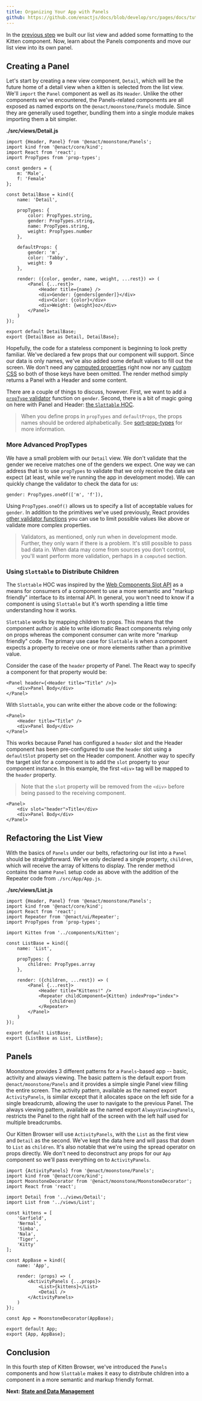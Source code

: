 ```yaml
---
title: Organizing Your App with Panels
github: https://github.com/enactjs/docs/blob/develop/src/pages/docs/tutorials/tutorial-kitten-browser/panels/index.md
---
```

<!--
* Concept: Break Into Views
* Component: Panels
  * Activity, AlwaysViewing
  * Header & Panel
* Concept: Slots
-->

In the [previous step](../lists/) we built our list view and added some formatting to the Kitten component. Now, learn about the Panels components and move our list view into its own panel.

## Creating a Panel

Let's start by creating a new view component, `Detail`, which will be the future home of a detail view when a kitten is selected from the list view. We'll `import` the `Panel` component as well as its `Header`. Unlike the other components we've encountered, the Panels-related components are all exposed as named exports on the `@enact/moonstone/Panels` module. Since they are generally used together, bundling them into a single module makes importing them a bit simpler.

**./src/views/Detail.js**

	import {Header, Panel} from '@enact/moonstone/Panels';
	import kind from '@enact/core/kind';
	import React from 'react';
	import PropTypes from 'prop-types';

	const genders = {
		m: 'Male',
		f: 'Female'
	};

	const DetailBase = kind({
		name: 'Detail',

		propTypes: {
			color: PropTypes.string,
			gender: PropTypes.string,
			name: PropTypes.string,
			weight: PropTypes.number
		},

		defaultProps: {
			gender: 'm',
			color: 'Tabby',
			weight: 9
		},

		render: ({color, gender, name, weight, ...rest}) => (
			<Panel {...rest}>
				<Header title={name} />
				<div>Gender: {genders[gender]}</div>
				<div>Color: {color}</div>
				<div>Weight: {weight}oz</div>
			</Panel>
		)
	});

	export default DetailBase;
	export {DetailBase as Detail, DetailBase};

Hopefully, the code for a stateless component is beginning to look pretty familiar. We've declared a few props that our component will support. Since our data is only names, we've also added some default values to fill out the screen. We don't need any [computed properties](../reusable-components#computed) right now nor any [custom CSS](../../tutorial-hello-enact/kind#style-handling) so both of those keys have been omitted. The render method simply returns a Panel with a Header and some content.

There are a couple of things to discuss, however. First, we want to add a [`propType` validator](#more-advanced-proptypes) function on `gender`. Second, there is a bit of magic going on here with Panel and Header: [the `Slottable` HOC](#using-slottable-to-distribute-children).

> When you define props in `propTypes` and `defaultProps`, the props names should be ordered alphabetically. See [sort-prop-types](https://github.com/yannickcr/eslint-plugin-react/blob/master/docs/rules/sort-prop-types.md) for more information.

### More Advanced PropTypes

We have a small problem with our `Detail` view. We don't validate that the gender we receive matches one of the genders we expect. One way we can address that is to use `propTypes` to validate that we only receive the data we expect (at least, while we're running the app in development mode). We can quickly change the validator to check the data for us:

	gender: PropTypes.oneOf(['m', 'f']),

Using `PropTypes.oneOf()` allows us to specify a list of acceptable values for `gender`. In addition to the primitives we've used previously, React provides [other validator functions](https://facebook.github.io/react/docs/reusable-components.html#prop-validation) you can use to limit possible values like above or validate more complex properties.

> Validators, as mentioned, only run when in development mode. Further, they only warn if there is a problem. It's still possible to pass bad data in. When data may come from sources you don't control, you'll want perform more validation, perhaps in a `computed` section.

### Using `Slottable` to Distribute Children

The `Slottable` HOC was inspired by the [Web Components Slot API](https://developers.google.com/web/fundamentals/primers/shadowdom/?hl=en#composition_slot) as a means for consumers of a component to use a more semantic and "markup friendly" interface to its internal API. In general, you won't need to know if a component is using `Slottable` but it's worth spending a little time understanding how it works.

`Slottable` works by mapping children to props. This means that the component author is able to write idiomatic React components relying only on props whereas the component consumer can
write more "markup friendly" code. The primary use case for `Slottable` is when a component expects a property to receive one or more elements rather than a primitive value.

Consider the case of the `header` property of Panel. The React way to specify a component for that property would be:

	<Panel header={<Header title="Title" />}>
		<div>Panel Body</div>
	</Panel>

With `Slottable`, you can write either the above code or the following:

	<Panel>
		<Header title="Title" />
		<div>Panel Body</div>
	</Panel>

This works because Panel has configured a `header` slot and the Header component has been pre-configured to use the `header` slot using a `defaultSlot` property set on the Header component. Another way to specify the target slot for a component is to add the `slot` property to your component instance. In this example, the first `<div>` tag will be mapped to the `header` property.

> Note that the `slot` property will be removed from the `<div>` before being passed to the receiving component.

	<Panel>
		<div slot="header">Title</div>
		<div>Panel Body</div>
	</Panel>

## Refactoring the List View

With the basics of `Panels` under our belts, refactoring our list into a `Panel` should be straightforward. We've only declared a single property, `children`, which will receive the array of kittens to display. The render method contains the same `Panel` setup code as above with the addition of the Repeater code from `./src/App/App.js`.

**./src/views/List.js**

	import {Header, Panel} from '@enact/moonstone/Panels';
	import kind from '@enact/core/kind';
	import React from 'react';
	import Repeater from '@enact/ui/Repeater';
	import PropTypes from 'prop-types';

	import Kitten from '../components/Kitten';

	const ListBase = kind({
		name: 'List',

		propTypes: {
			children: PropTypes.array
		},

		render: ({children, ...rest}) => (
			<Panel {...rest}>
				<Header title="Kittens!" />
				<Repeater childComponent={Kitten} indexProp="index">
					{children}
				</Repeater>
			</Panel>
		)
	});

	export default ListBase;
	export {ListBase as List, ListBase};

## Panels

Moonstone provides 3 different patterns for a `Panels`-based app -- basic, activity and always viewing. The basic pattern is the default export from `@enact/moonstone/Panels` and it provides a simple single Panel view filling the entire screen. The activity pattern, available as the named export `ActivityPanels`, is similar except that it allocates space on the left side for a single breadcrumb, allowing the user to navigate to the previous Panel. The always viewing pattern, available as the named export `AlwaysViewingPanels`, restricts the Panel to the right half of the screen with the left half used for multiple breadcrumbs.

Our Kitten Browser will use `ActivityPanels`, with the `List` as the first view and `Detail` as the second. We've kept the data here and will pass that down to `List` as `children`. It's also notable that we're using the spread operator on props directly. We don't need to deconstruct any props for our `App` component so we'll pass everything on to `ActivityPanels`.

	import {ActivityPanels} from '@enact/moonstone/Panels';
	import kind from '@enact/core/kind';
	import MoonstoneDecorator from '@enact/moonstone/MoonstoneDecorator';
	import React from 'react';

	import Detail from '../views/Detail';
	import List from '../views/List';

	const kittens = [
		'Garfield',
		'Nermal',
		'Simba',
		'Nala',
		'Tiger',
		'Kitty'
	];

	const AppBase = kind({
		name: 'App',

		render: (props) => (
			<ActivityPanels {...props}>
				<List>{kittens}</List>
				<Detail />
			</ActivityPanels>
		)
	});

	const App = MoonstoneDecorator(AppBase);

	export default App;
	export {App, AppBase};

## Conclusion

In this fourth step of Kitten Browser, we've introduced the `Panels` components and how `Slottable` makes it easy to distribute children into a component in a more semantic and markup friendly format.

**Next: [State and Data Management](../data-and-state/)**
